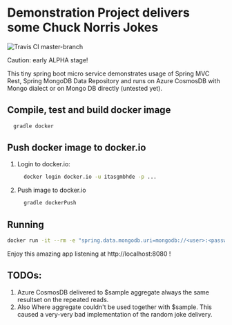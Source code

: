 # Demonstration Project delivers some Chuck Norris Jokes

![Travis CI master-branch](https://travis-ci.org/itasgmbh/jokes.svg?branch=master)

Caution: early ALPHA stage!

This tiny spring boot micro service demonstrates usage of Spring MVC Rest, Spring MongoDB Data Repository and runs on Azure CosmosDB with Mongo dialect or on Mongo DB directly (untested yet).  

  
## Compile, test and build docker image
  ```bash 
    gradle docker
  ```

## Push docker image to docker.io
1. Login to docker.io:
   ```bash
     docker login docker.io -u itasgmbhde -p ...
   ```  
1. Push image to docker.io
   ```bash
     gradle dockerPush
   ```
 
## Running
  ```bash
 docker run -it --rm -e "spring.data.mongodb.uri=mongodb://<user>:<password>@<host>:<port>/<databaseName>?ssl=true" -p 8080:8080 itasgmbh/jokes
  ```
Enjoy this amazing app listening at http://localhost:8080 !

## TODOs: 
1. Azure CosmosDB delivered to $sample aggregate always the same resultset on the repeated reads.
1. Also Where aggregate couldn't be used together with $sample. This caused a very-very bad implementation of the random joke delivery.
